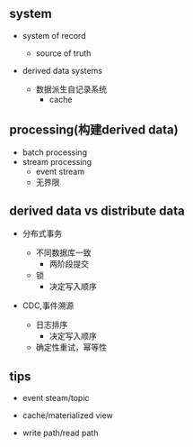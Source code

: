 
## system
+ system of record
    + source of truth

+ derived data systems
    + 数据派生自记录系统
        + cache

## processing(构建derived data)
+ batch processing
+ stream processing
    + event stream
    + 无界限

## derived data vs distribute data

+ 分布式事务
    + 不同数据库一致
        + 两阶段提交
    + 锁
        + 决定写入顺序

+ CDC,事件溯源
    + 日志排序
        + 决定写入顺序
    + 确定性重试，幂等性

## tips
+ event steam/topic

+ cache/materialized view

+ write path/read path